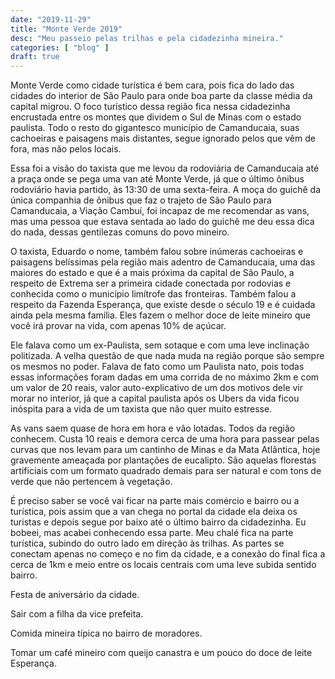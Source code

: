 ```yaml
---
date: "2019-11-29"
title: "Monte Verde 2019"
desc: "Meu passeio pelas trilhas e pela cidadezinha mineira."
categories: [ "blog" ]
draft: true
---
```

Monte Verde como cidade turística é bem cara, pois fica do lado das cidades do interior de São Paulo para onde boa parte da classe média da capital migrou. O foco turístico dessa região fica nessa cidadezinha encrustada entre os montes que dividem o Sul de Minas com o estado paulista. Todo o resto do gigantesco município de Camanducaia, suas cachoeiras e paisagens mais distantes, segue ignorado pelos que vêm de fora, mas não pelos locais.

Essa foi a visão do taxista que me levou da rodoviária de Camanducaia até a praça onde se pega uma van até Monte Verde, já que o último ônibus rodoviário havia partido, às 13:30 de uma sexta-feira. A moça do guichê da única companhia de ônibus que faz o trajeto de São Paulo para Camanducaia, a Viação Cambuí, foi incapaz de me recomendar as vans, mas uma pessoa que estava sentada ao lado do guichê me deu essa dica do nada, dessas gentilezas comuns do povo mineiro.

O taxista, Eduardo o nome, também falou sobre inúmeras cachoeiras e paisagens belíssimas pela região mais adentro de Camanducaia, uma das maiores do estado e que é a mais próxima da capital de São Paulo, a respeito de Extrema ser a primeira cidade conectada por rodovias e conhecida como o município limítrofe das fronteiras. Também falou a respeito da Fazenda Esperança, que existe desde o século 19 e é cuidada ainda pela mesma família. Eles fazem o melhor doce de leite mineiro que você irá provar na vida, com apenas 10% de açúcar.

Ele falava como um ex-Paulista, sem sotaque e com uma leve inclinação politizada. A velha questão de que nada muda na região porque são sempre os mesmos no poder. Falava de fato como um Paulista nato, pois todas essas informações foram dadas em uma corrida de no máximo 2km e com um valor de 20 reais, valor auto-explicativo de um dos motivos dele vir morar no interior, já que a capital paulista após os Ubers da vida ficou inóspita para a vida de um taxista que não quer muito estresse.

As vans saem quase de hora em hora e vão lotadas. Todos da região conhecem. Custa 10 reais e demora cerca de uma hora para passear pelas curvas que nos levam para um cantinho de Minas e da Mata Atlântica, hoje gravemente ameaçada por plantações de eucalipto. São aquelas florestas artificiais com um formato quadrado demais para ser natural e com tons de verde que não pertencem à vegetação.

É preciso saber se você vai ficar na parte mais comércio e bairro ou a turística, pois assim que a van chega no portal da cidade ela deixa os turistas e depois segue por baixo até o último bairro da cidadezinha. Eu bobeei, mas acabei conhecendo essa parte. Meu chalé fica na parte turística, subindo do outro lado em direção às trilhas. As partes se conectam apenas no começo e no fim da cidade, e a conexão do final fica a cerca de 1km e meio entre os locais centrais com uma leve subida sentido bairro.

Festa de aniversário da cidade.

Sair com a filha da vice prefeita.

Comida mineira típica no bairro de moradores.

Tomar um café mineiro com queijo canastra e um pouco do doce de leite Esperança.
